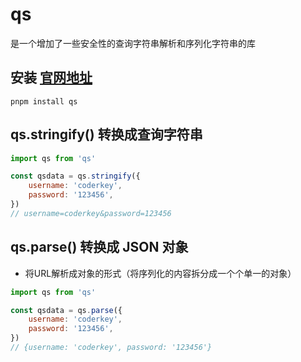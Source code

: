 # qs
是一个增加了一些安全性的查询字符串解析和序列化字符串的库

## 安装 [官网地址](https://github.com/ljharb/qs)
```
pnpm install qs
```

## qs.stringify() 转换成查询字符串

``` js
import qs from 'qs'

const qsdata = qs.stringify({
	username: 'coderkey',
	password: '123456',
})
// username=coderkey&password=123456
```

## qs.parse() 转换成 JSON 对象
- 将URL解析成对象的形式（将序列化的内容拆分成一个个单一的对象）
``` js
import qs from 'qs'

const qsdata = qs.parse({
	username: 'coderkey',
	password: '123456',
})
// {username: 'coderkey', password: '123456'}
```